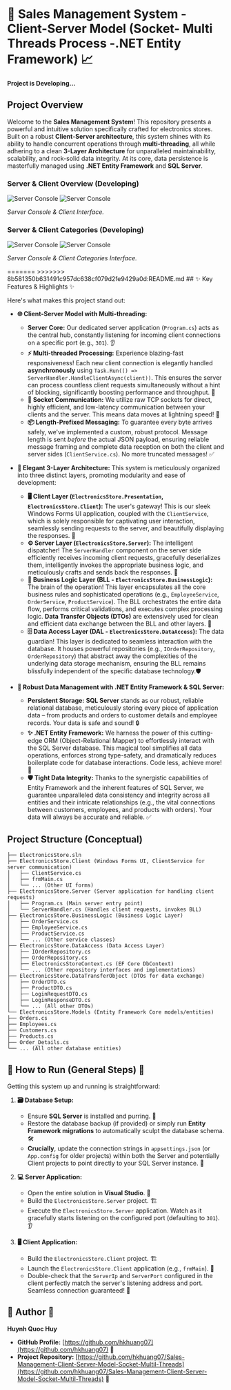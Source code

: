 # 🚀 Sales Management System - Client-Server Model (Socket- Multi Threads Process -.NET Entity Framework) 📈
**Project is Developing...**
## Project Overview

Welcome to the **Sales Management System**! This repository presents a powerful and intuitive solution specifically crafted for electronics stores. Built on a robust **Client-Server architecture**, this system shines with its ability to handle concurrent operations through **multi-threading**, all while adhering to a clean **3-Layer Architecture** for unparalleled maintainability, scalability, and rock-solid data integrity. At its core, data persistence is masterfully managed using **.NET Entity Framework** and **SQL Server**.
<p align="center">
  <h3>Server & Client Overview  (Developing) </h3>
  <img src="demo/server.jpg" alt="Server Console">
   <img src="demo/client.jpg" alt="Server Console">
   <p><em> Server Console & Client Interface.</em></p>
</p>
<p align="center">
  <h3>Server & Client Categories  (Developing) </h3>
  <img src="demo/server01.jpg" alt="Server Console">
   <img src="demo/categories.jpg" alt="Server Console">
   <p><em> Server Console & Client Categories Interface.</em></p>
</p>
=======
>>>>>>> 8b581350b631491c957dc638cf079d2fe9429a0d:README.md
## ✨ Key Features & Highlights ✨

Here's what makes this project stand out:

* **🌐 Client-Server Model with Multi-threading:**
    * **Server Core:** Our dedicated server application (`Program.cs`) acts as the central hub, constantly listening for incoming client connections on a specific port (e.g., `301`). 👂
    * **⚡ Multi-threaded Processing:** Experience blazing-fast responsiveness! Each new client connection is elegantly handled **asynchronously** using `Task.Run(() => ServerHandler.HandleClientAsync(client))`. This ensures the server can process countless client requests simultaneously without a hint of blocking, significantly boosting performance and throughput. 🚀
    * **🔌 Socket Communication:** We utilize raw TCP sockets for direct, highly efficient, and low-latency communication between your clients and the server. This means data moves at lightning speed! 💨
    * **📦 Length-Prefixed Messaging:** To guarantee every byte arrives safely, we've implemented a custom, robust protocol. Message length is sent *before* the actual JSON payload, ensuring reliable message framing and complete data reception on both the client and server sides (`ClientService.cs`). No more truncated messages! ✅

* **📐 Elegant 3-Layer Architecture:**
    This system is meticulously organized into three distinct layers, promoting modularity and ease of development:
    * **🖥️ Client Layer (`ElectronicsStore.Presentation`, `ElectronicsStore.Client`):** The user's gateway! This is our sleek Windows Forms UI application, coupled with the `ClientService`, which is solely responsible for captivating user interaction, seamlessly sending requests to the server, and beautifully displaying the responses. 🎨
    * **⚙️ Server Layer (`ElectronicsStore.Server`):** The intelligent dispatcher! The `ServerHandler` component on the server side efficiently receives incoming client requests, gracefully deserializes them, intelligently invokes the appropriate business logic, and meticulously crafts and sends back the responses. 🧠
    * **🧠 Business Logic Layer (BLL - `ElectronicsStore.BusinessLogic`):** The brain of the operation! This layer encapsulates all the core business rules and sophisticated operations (e.g., `EmployeeService`, `OrderService`, `ProductService`). The BLL orchestrates the entire data flow, performs critical validations, and executes complex processing logic. **Data Transfer Objects (DTOs)** are extensively used for clean and efficient data exchange between the BLL and other layers. 🔄
    * **🗄️ Data Access Layer (DAL - `ElectronicsStore.DataAccess`):** The data guardian! This layer is dedicated to seamless interaction with the database. It houses powerful repositories (e.g., `IOrderRepository`, `OrderRepository`) that abstract away the complexities of the underlying data storage mechanism, ensuring the BLL remains blissfully independent of the specific database technology.🛡️

* **💾 Robust Data Management with .NET Entity Framework & SQL Server:**
    * **Persistent Storage:** **SQL Server** stands as our robust, reliable relational database, meticulously storing every piece of application data – from products and orders to customer details and employee records. Your data is safe and sound! 🔒
    * **✨ .NET Entity Framework:** We harness the power of this cutting-edge ORM (Object-Relational Mapper) to effortlessly interact with the SQL Server database. This magical tool simplifies all data operations, enforces strong type-safety, and dramatically reduces boilerplate code for database interactions. Code less, achieve more! 🚀
    * **🛡️ Tight Data Integrity:** Thanks to the synergistic capabilities of Entity Framework and the inherent features of SQL Server, we guarantee unparalleled data consistency and integrity across all entities and their intricate relationships (e.g., the vital connections between customers, employees, and products with orders). Your data will always be accurate and reliable. ✅

## Project Structure (Conceptual)
```
├── ElectronicsStore.sln
├── ElectronicsStore.Client (Windows Forms UI, ClientService for server communication)
│   ├── ClientService.cs
│   ├── frmMain.cs
│   └── ... (Other UI forms)
├── ElectronicsStore.Server (Server application for handling client requests)
│   ├── Program.cs (Main server entry point)
│   └── ServerHandler.cs (Handles client requests, invokes BLL)
├── ElectronicsStore.BusinessLogic (Business Logic Layer)
│   ├── OrderService.cs
│   ├── EmployeeService.cs
│   ├── ProductService.cs
│   └── ... (Other service classes)
├── ElectronicsStore.DataAccess (Data Access Layer)
│   ├── IOrderRepository.cs
│   ├── OrderRepository.cs
│   ├── ElectronicsStoreContext.cs (EF Core DbContext)
│   └── ... (Other repository interfaces and implementations)
├── ElectronicsStore.DataTransferObject (DTOs for data exchange)
│   ├── OrderDTO.cs
│   ├── ProductDTO.cs
│   ├── LoginRequestDTO.cs
│   ├── LoginResponseDTO.cs
│   └── ... (All other DTOs)
└── ElectronicsStore.Models (Entity Framework Core models/entities)
├── Orders.cs
├── Employees.cs
├── Customers.cs
├── Products.cs
├── Order_Details.cs
└── ... (All other database entities)
```

## 🚀 How to Run (General Steps) 🚀

Getting this system up and running is straightforward:

1.  **🗃️ Database Setup:**
    * Ensure **SQL Server** is installed and purring. 🐢
    * Restore the database backup (if provided) or simply run **Entity Framework migrations** to automatically sculpt the database schema. 🛠️
    * **Crucially**, update the connection strings in `appsettings.json` (or `App.config` for older projects) within both the Server and potentially Client projects to point directly to your SQL Server instance. 🔗

2.  **💻 Server Application:**
    * Open the entire solution in **Visual Studio**. 📂
    * Build the `ElectronicsStore.Server` project. 🏗️
    * Execute the `ElectronicsStore.Server` application. Watch as it gracefully starts listening on the configured port (defaulting to `301`). 👂

3.  **🖥️ Client Application:**
    * Build the `ElectronicsStore.Client` project. 🏗️
    * Launch the `ElectronicsStore.Client` application (e.g., `frmMain`). 🏁
    * Double-check that the `ServerIp` and `ServerPort` configured in the client perfectly match the server's listening address and port. Seamless connection guaranteed! 🤝

## 👤 Author 👤

**Huynh Quoc Huy**

* **GitHub Profile:** [https://github.com/hkhuang07](https://github.com/hkhuang07) 🌟
* **Project Repository:** [https://github.com/hkhuang07/Sales-Management-Client-Server-Model-Socket-Multil-Threads](https://github.com/hkhuang07/Sales-Management-Client-Server-Model-Socket-Multil-Threads) 🔗
